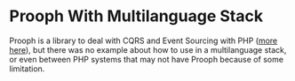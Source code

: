 Prooph With Multilanguage Stack
===============================

Prooph is a library to deal with CQRS and Event Sourcing with PHP ([more here](http://getprooph.org/)), but there was no example about how to use in a multilanguage stack, or even between PHP systems that may not have Prooph because of some limitation.


